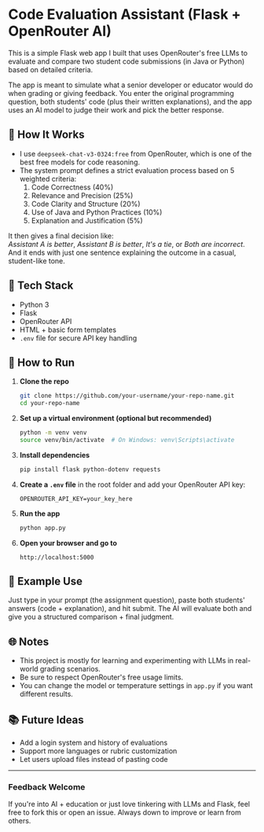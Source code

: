 
# Code Evaluation Assistant (Flask + OpenRouter AI)

This is a simple Flask web app I built that uses OpenRouter's free LLMs to evaluate and compare two student code submissions (in Java or Python) based on detailed criteria.

The app is meant to simulate what a senior developer or educator would do when grading or giving feedback. You enter the original programming question, both students' code (plus their written explanations), and the app uses an AI model to judge their work and pick the better response.

## 🧠 How It Works

- I use `deepseek-chat-v3-0324:free` from OpenRouter, which is one of the best free models for code reasoning.
- The system prompt defines a strict evaluation process based on 5 weighted criteria:
  1. Code Correctness (40%)
  2. Relevance and Precision (25%)
  3. Code Clarity and Structure (20%)
  4. Use of Java and Python Practices (10%)
  5. Explanation and Justification (5%)

It then gives a final decision like:  
*Assistant A is better*, *Assistant B is better*, *It's a tie*, or *Both are incorrect*.  
And it ends with just one sentence explaining the outcome in a casual, student-like tone.

## 🔧 Tech Stack

- Python 3
- Flask
- OpenRouter API
- HTML + basic form templates
- `.env` file for secure API key handling

## 🚀 How to Run

1. **Clone the repo**  
   ```bash
   git clone https://github.com/your-username/your-repo-name.git
   cd your-repo-name
   ````

2. **Set up a virtual environment (optional but recommended)**

   ```bash
   python -m venv venv
   source venv/bin/activate  # On Windows: venv\Scripts\activate
   ```

3. **Install dependencies**

   ```bash
   pip install flask python-dotenv requests
   ```

4. **Create a `.env` file** in the root folder and add your OpenRouter API key:

   ```
   OPENROUTER_API_KEY=your_key_here
   ```

5. **Run the app**

   ```bash
   python app.py
   ```

6. **Open your browser and go to**

   ```
   http://localhost:5000
   ```

## 📝 Example Use

Just type in your prompt (the assignment question), paste both students' answers (code + explanation), and hit submit. The AI will evaluate both and give you a structured comparison + final judgment.

## 🌐 Notes

* This project is mostly for learning and experimenting with LLMs in real-world grading scenarios.
* Be sure to respect OpenRouter's free usage limits.
* You can change the model or temperature settings in `app.py` if you want different results.

## 📚 Future Ideas

* Add a login system and history of evaluations
* Support more languages or rubric customization
* Let users upload files instead of pasting code

---

### Feedback Welcome

If you're into AI + education or just love tinkering with LLMs and Flask, feel free to fork this or open an issue. Always down to improve or learn from others.

```
